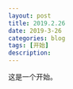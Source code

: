 ```yaml
---
layout: post
title: 2019.2.26
date: 2019-3-26
categories: blog
tags: [开始]
description:
---
```


这是一个开始。












